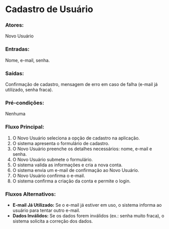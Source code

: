 # Cadastro de Usuário

### **Atores:**

Novo Usuário

### **Entradas:**

Nome, e-mail, senha.

### **Saídas:**

Confirmação de cadastro, mensagem de erro em caso de falha (e-mail já utilizado, senha fraca).

### **Pré-condições:**

Nenhuma

### **Fluxo Principal:**

1. O Novo Usuário seleciona a opção de cadastro na aplicação.
2. O sistema apresenta o formulário de cadastro.
3. O Novo Usuário preenche os detalhes necessários: nome, e-mail e senha.
4. O Novo Usuário submete o formulário.
5. O sistema valida as informações e cria a nova conta.
6. O sistema envia um e-mail de confirmação ao Novo Usuário.
7. O Novo Usuário confirma o e-mail.
8. O sistema confirma a criação da conta e permite o login.

### **Fluxos Alternativos:**

* **E-mail Já Utilizado:** Se o e-mail já estiver em uso, o sistema informa ao usuário para tentar outro e-mail.
* **Dados Inválidos:** Se os dados forem inválidos (ex.: senha muito fraca), o sistema solicita a correção dos dados.